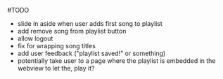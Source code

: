 #TODO
- slide in aside when user adds first song to playlist
- add remove song from playlist button
- allow logout
- fix for wrapping song titles
- add user feedback ("playlist saved!" or something)
- potentially take user to a page where the playlist is embedded in the webview to let the, play it?